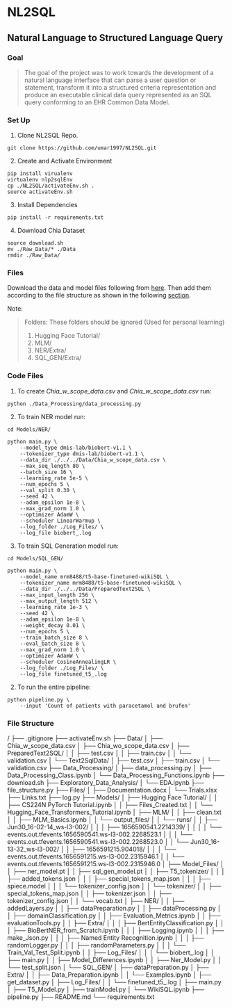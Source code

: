 # NL2SQL
## Natural Language to Structured Language Query


### Goal

> The goal of the project was to work towards the development of a 
> natural language interface that can parse a user question or statement, 
> transform it into a structured criteria representation and produce an 
> executable clinical data query represented as an SQL query conforming to 
> an EHR Common Data Model.

### Set Up
1. Clone NL2SQL Repo.
```shell
git clone https://github.com/umar1997/NL2SQL.git
```
2. Create and Activate Environment
```shell
pip install virualenv
virtualenv nlp2sqlEnv
cp ./NL2SQL/activateEnv.sh .
source activateEnv.sh
```
3. Install Dependencies
```shell
pip install -r requirements.txt
```
4. Download Chia Dataset
```shell
source download.sh
mv ./Raw_Data/* ./Data
rmdir ./Raw_Data/
```
### Files
Download the data and model files following from [here](https://drive.google.com/drive/folders/1fGxWG3sm9L4dajM7OfVgmq55NaL1vWh8?usp=sharing).
Then add them according to the file structure as shown in the following [section](#file-structure).

Note:
> Folders: These folders should be ignored (Used for personal learning)
> 1. Hugging Face Tutorial/
> 2. MLM/
> 3. NER/Extra/
> 3. SQL_GEN/Extra/

### Code Files
1. To create *Chia_w_scope_data.csv* and *Chia_w_scope_data.csv* run: 
```shell
python ./Data_Processing/data_processing.py
```
2. To train NER model run: 
```shell
cd Models/NER/

python main.py \
    --model_type dmis-lab/biobert-v1.1 \
    --tokenizer_type dmis-lab/biobert-v1.1 \
    --data_dir ./../../Data/Chia_w_scope_data.csv \
    --max_seq_length 80 \
    --batch_size 16 \
    --learning_rate 5e-5 \
    --num_epochs 5 \
    --val_split 0.30 \
    --seed 42 \
    --adam_epsilon 1e-8 \
    --max_grad_norm 1.0 \
    --optimizer AdamW \
    --scheduler LinearWarmup \
    --log_folder ./Log_Files/ \
    --log_file biobert_.log
```
3. To train SQL Generation model run: 
```shell
cd Models/SQL_GEN/

python main.py \
    --model_name mrm8488/t5-base-finetuned-wikiSQL \
    --tokenizer_name mrm8488/t5-base-finetuned-wikiSQL \
    --data_dir ./../../Data/PreparedText2SQL \
    --max_input_length 256 \
    --max_output_length 512 \
    --learning_rate 1e-3 \
    --seed 42 \
    --adam_epsilon 1e-8 \
    --weight_decay 0.01 \
    --num_epochs 5 \
    --train_batch_size 8 \
    --eval_batch_size 8 \
    --max_grad_norm 1.0 \
    --optimizer AdamW \
    --scheduler CosineAnnealingLR \
    --log_folder ./Log_Files/ \
    --log_file finetuned_t5_.log
```
2. To run the entire pipeline: 
```shell
python pipeline.py \
    --input 'Count of patients with paracetamol and brufen'
```
### File Structure
/
├── .gitignore
├── activateEnv.sh
├── Data/
│   ├── Chia_w_scope_data.csv
│   ├── Chia_wo_scope_data.csv
│   ├── PreparedText2SQL/
│   │   ├── test.csv
│   │   ├── train.csv
│   │   └── validation.csv
│   └── Text2SqlData/
│       ├── test.csv
│       ├── train.csv
│       └── validation.csv
├── Data_Processing/
│   ├── data_processing.py
│   ├── Data_Processing_Class.ipynb
│   └── Data_Processing_Functions.ipynb
├── download.sh
├── Exploratory_Data_Analysis/
│   └── EDA.ipynb
├── file_structure.py
├── Files/
│   ├── Documentation.docx
│   └── Trials.xlsx
├── Links.txt
├── log.py
├── Models/
│   ├── Hugging Face Tutorial/
│   │   ├── CS224N PyTorch Tutorial.ipynb
│   │   ├── Files_Created.txt
│   │   └── Hugging_Face_Transformers_Tutorial.ipynb
│   ├── MLM/
│   │   ├── clean.txt
│   │   ├── MLM_Basics.ipynb
│   │   └── output_files/
│   │       └── runs/
│   │           ├── Jun30_16-02-14_ws-l3-002/
│   │           │   ├── 1656590541.2214339/
│   │           │   │   └── events.out.tfevents.1656590541.ws-l3-002.2268523.1
│   │           │   └── events.out.tfevents.1656590541.ws-l3-002.2268523.0
│   │           └── Jun30_16-13-32_ws-l3-002/
│   │               ├── 1656591215.904018/
│   │               │   └── events.out.tfevents.1656591215.ws-l3-002.2315946.1
│   │               └── events.out.tfevents.1656591215.ws-l3-002.2315946.0
│   ├── Model_Files/
│   │   ├── ner_model.pt
│   │   ├── sql_gen_model.pt
│   │   ├── T5_tokenizer/
│   │   │   ├── added_tokens.json
│   │   │   ├── special_tokens_map.json
│   │   │   ├── spiece.model
│   │   │   └── tokenizer_config.json
│   │   └── tokenizer/
│   │       ├── special_tokens_map.json
│   │       ├── tokenizer.json
│   │       ├── tokenizer_config.json
│   │       └── vocab.txt
│   ├── NER/
│   │   ├── addedLayers.py
│   │   ├── dataPreparation.py
│   │   ├── dataProcessing.py
│   │   ├── domainClassification.py
│   │   ├── Evaluation_Metrics.ipynb
│   │   ├── evaluationTools.py
│   │   ├── Extra/
│   │   │   ├── BertEntityClassification.py
│   │   │   ├── BioBertNER_from_Scratch.ipynb
│   │   │   ├── Logging.ipynb
│   │   │   ├── make_Json.py
│   │   │   ├── Named Entity Recognition.ipynb
│   │   │   ├── randomLogger.py
│   │   │   ├── randomParameters.py
│   │   │   └── Train_Val_Test_Split.ipynb
│   │   ├── Log_Files/
│   │   │   └── biobert_.log
│   │   ├── main.py
│   │   ├── Model_Differences.ipynb
│   │   ├── Ner_Model.py
│   │   └── test_split.json
│   └── SQL_GEN/
│       ├── dataPreparation.py
│       ├── Extra/
│       │   ├── Data_Preparation.ipynb
│       │   └── Examples.ipynb
│       ├── get_dataset.py
│       ├── Log_Files/
│       │   └── finetuned_t5_.log
│       ├── main.py
│       ├── T5_Model.py
│       ├── trainModel.py
│       └── WikiSQL.ipynb
├── pipeline.py
├── README.md
└── requirements.txt